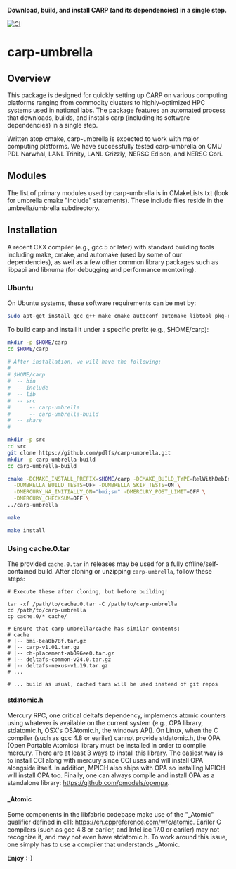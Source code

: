 **Download, build, and install CARP (and its dependencies) in a single step.**

[![CI](https://github.com/pdlfs/carp-umbrella/actions/workflows/ci.yml/badge.svg)](https://github.com/pdlfs/carp-umbrella/actions/workflows/ci.yml)

carp-umbrella
================

## Overview

This package is designed for quickly setting up CARP on various computing platforms ranging from commodity clusters to highly-optimized HPC systems used in national labs. The package features an automated process that downloads, builds, and installs carp (including its software dependencies) in a single step.

Written atop cmake, carp-umbrella is expected to work with major computing platforms. We have successfully tested carp-umbrella on CMU PDL Narwhal, LANL Trinity, LANL Grizzly, NERSC Edison, and NERSC Cori.

## Modules

The list of primary modules used by carp-umbrella is in CMakeLists.txt (look for umbrella cmake "include" statements).   These include files reside in the umbrella/umbrella subdirectory.

## Installation

A recent CXX compiler (e.g., gcc 5 or later) with standard building tools including make, cmake, and automake (used by some of our dependencies), as well as a few other common library packages such as libpapi and libnuma (for debugging and performance montoring).

### Ubuntu

On Ubuntu systems, these software requirements can be met by:

```bash
sudo apt-get install gcc g++ make cmake autoconf automake libtool pkg-config libpapi-dev libnuma-dev git
```

To build carp and install it under a specific prefix (e.g., $HOME/carp):

```bash
mkdir -p $HOME/carp
cd $HOME/carp

# After installation, we will have the following:
#
# $HOME/carp
#  -- bin
#  -- include
#  -- lib
#  -- src
#      -- carp-umbrella
#      -- carp-umbrella-build
#  -- share
#

mkdir -p src
cd src
git clone https://github.com/pdlfs/carp-umbrella.git
mkdir -p carp-umbrella-build
cd carp-umbrella-build

cmake -DCMAKE_INSTALL_PREFIX=$HOME/carp -DCMAKE_BUILD_TYPE=RelWithDebInfo \
  -DUMBRELLA_BUILD_TESTS=OFF -DUMBRELLA_SKIP_TESTS=ON \
  -DMERCURY_NA_INITIALLY_ON="bmi;sm" -DMERCURY_POST_LIMIT=OFF \
  -DMERCURY_CHECKSUM=OFF \
../carp-umbrella

make

make install

```

### Using cache.0.tar

The provided `cache.0.tar` in releases may be used for a fully offline/self-contained build. After cloning or unzipping `carp-umbrella`, follow these steps:

```
# Execute these after cloning, but before building!

tar -xf /path/to/cache.0.tar -C /path/to/carp-umbrella
cd /path/to/carp-umbrella
cp cache.0/* cache/

# Ensure that carp-umbrella/cache has similar contents:
# cache
# |-- bmi-6ea0b78f.tar.gz
# |-- carp-v1.01.tar.gz
# |-- ch-placement-ab096ee0.tar.gz
# |-- deltafs-common-v24.0.tar.gz
# |-- deltafs-nexus-v1.19.tar.gz
# ...

# ... build as usual, cached tars will be used instead of git repos
```

#### stdatomic.h

Mercury RPC, one critical deltafs dependency, implements atomic counters using whatever is available on the current system (e.g., OPA library, stdatomic.h, OSX's OSAtomic.h, the windows API). On Linux, when the C compiler (such as gcc 4.8 or eariler) cannot provide stdatomic.h, the OPA (Open Portable Atomics) library must be installed in order to compile mercury. There are at least 3 ways to install this library. The easiest way is to install CCI along with mercury since CCI uses and will install OPA alongside itself. In addition, MPICH also ships with OPA so installing MPICH will install OPA too. Finally, one can always compile and install OPA as a standalone library: https://github.com/pmodels/openpa.

#### _Atomic

Some components in the libfabric codebase make use of the "_Atomic" qualifier defined in c11: https://en.cppreference.com/w/c/atomic. Eariler C compilers (such as gcc 4.8 or eariler, and Intel icc 17.0 or eariler) may not recognize it, and may not even have stdatomic.h. To work around this issue, one simply has to use a compiler that understands _Atomic.

**Enjoy** :-)
